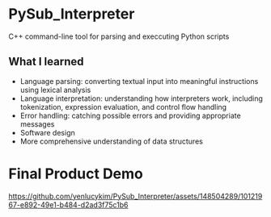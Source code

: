 # PySub_Interpreter
C++ command-line tool for parsing and execcuting Python scripts

## What I learned 

* Language parsing: converting textual input into meaningful instructions using lexical analysis
* Language interpretation: understanding how interpreters work, including tokenization, expression evaluation, and control flow handling
* Error handling: catching possible errors and providing appropriate messages
* Software design
* More comprehensive understanding of data structures 


# Final Product Demo



https://github.com/yenlucykim/PySub_Interpreter/assets/148504289/10121967-e892-49e1-b484-d2ad3f75c1b6


